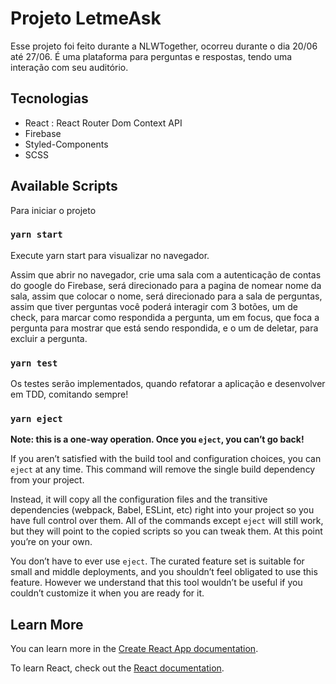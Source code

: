 # Projeto LetmeAsk

Esse projeto foi feito durante a NLWTogether, ocorreu durante o dia 20/06 até 27/06.
É uma plataforma para perguntas e respostas, tendo uma interação com seu auditório.

## Tecnologias
- React :
   React Router Dom
   Context API
- Firebase
- Styled-Components
- SCSS

## Available Scripts

Para iniciar o projeto

### `yarn start`

Execute yarn start para visualizar no navegador.

Assim que abrir no navegador, crie uma sala com a autenticação de contas do google do Firebase, será direcionado para a pagina de nomear nome da sala, assim que colocar o nome, será direcionado para a sala de perguntas, assim que tiver perguntas você poderá interagir com 3 botões, um de check, para marcar como respondida a pergunta, um em focus, que foca a pergunta para mostrar que está sendo respondida, e o um de deletar, para excluir a pergunta.

### `yarn test`

Os testes serão implementados, quando refatorar a aplicação e desenvolver em TDD, comitando sempre!


### `yarn eject`

**Note: this is a one-way operation. Once you `eject`, you can’t go back!**

If you aren’t satisfied with the build tool and configuration choices, you can `eject` at any time. This command will remove the single build dependency from your project.

Instead, it will copy all the configuration files and the transitive dependencies (webpack, Babel, ESLint, etc) right into your project so you have full control over them. All of the commands except `eject` will still work, but they will point to the copied scripts so you can tweak them. At this point you’re on your own.

You don’t have to ever use `eject`. The curated feature set is suitable for small and middle deployments, and you shouldn’t feel obligated to use this feature. However we understand that this tool wouldn’t be useful if you couldn’t customize it when you are ready for it.

## Learn More

You can learn more in the [Create React App documentation](https://facebook.github.io/create-react-app/docs/getting-started).

To learn React, check out the [React documentation](https://reactjs.org/).

